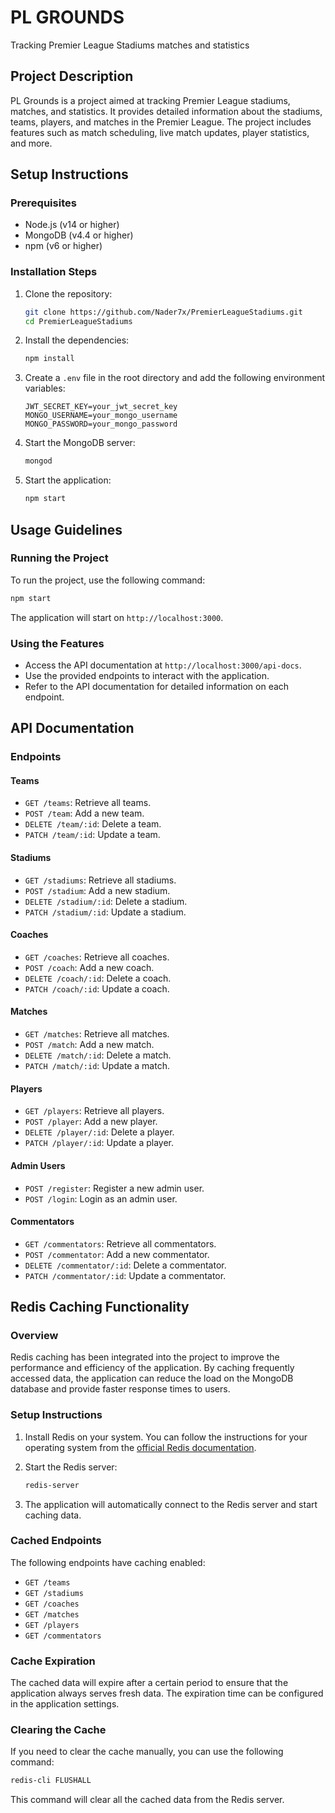 # PL GROUNDS

Tracking Premier League Stadiums matches and statistics

## Project Description

PL Grounds is a project aimed at tracking Premier League stadiums, matches, and statistics. It provides detailed information about the stadiums, teams, players, and matches in the Premier League. The project includes features such as match scheduling, live match updates, player statistics, and more.

## Setup Instructions

### Prerequisites

- Node.js (v14 or higher)
- MongoDB (v4.4 or higher)
- npm (v6 or higher)

### Installation Steps

1. Clone the repository:
   ```bash
   git clone https://github.com/Nader7x/PremierLeagueStadiums.git
   cd PremierLeagueStadiums
   ```

2. Install the dependencies:
   ```bash
   npm install
   ```

3. Create a `.env` file in the root directory and add the following environment variables:
   ```plaintext
   JWT_SECRET_KEY=your_jwt_secret_key
   MONGO_USERNAME=your_mongo_username
   MONGO_PASSWORD=your_mongo_password
   ```

4. Start the MongoDB server:
   ```bash
   mongod
   ```

5. Start the application:
   ```bash
   npm start
   ```

## Usage Guidelines

### Running the Project

To run the project, use the following command:
```bash
npm start
```

The application will start on `http://localhost:3000`.

### Using the Features

- Access the API documentation at `http://localhost:3000/api-docs`.
- Use the provided endpoints to interact with the application.
- Refer to the API documentation for detailed information on each endpoint.

## API Documentation

### Endpoints

#### Teams

- `GET /teams`: Retrieve all teams.
- `POST /team`: Add a new team.
- `DELETE /team/:id`: Delete a team.
- `PATCH /team/:id`: Update a team.

#### Stadiums

- `GET /stadiums`: Retrieve all stadiums.
- `POST /stadium`: Add a new stadium.
- `DELETE /stadium/:id`: Delete a stadium.
- `PATCH /stadium/:id`: Update a stadium.

#### Coaches

- `GET /coaches`: Retrieve all coaches.
- `POST /coach`: Add a new coach.
- `DELETE /coach/:id`: Delete a coach.
- `PATCH /coach/:id`: Update a coach.

#### Matches

- `GET /matches`: Retrieve all matches.
- `POST /match`: Add a new match.
- `DELETE /match/:id`: Delete a match.
- `PATCH /match/:id`: Update a match.

#### Players

- `GET /players`: Retrieve all players.
- `POST /player`: Add a new player.
- `DELETE /player/:id`: Delete a player.
- `PATCH /player/:id`: Update a player.

#### Admin Users

- `POST /register`: Register a new admin user.
- `POST /login`: Login as an admin user.

#### Commentators

- `GET /commentators`: Retrieve all commentators.
- `POST /commentator`: Add a new commentator.
- `DELETE /commentator/:id`: Delete a commentator.
- `PATCH /commentator/:id`: Update a commentator.

## Redis Caching Functionality

### Overview

Redis caching has been integrated into the project to improve the performance and efficiency of the application. By caching frequently accessed data, the application can reduce the load on the MongoDB database and provide faster response times to users.

### Setup Instructions

1. Install Redis on your system. You can follow the instructions for your operating system from the [official Redis documentation](https://redis.io/download).

2. Start the Redis server:
   ```bash
   redis-server
   ```

3. The application will automatically connect to the Redis server and start caching data.

### Cached Endpoints

The following endpoints have caching enabled:

- `GET /teams`
- `GET /stadiums`
- `GET /coaches`
- `GET /matches`
- `GET /players`
- `GET /commentators`

### Cache Expiration

The cached data will expire after a certain period to ensure that the application always serves fresh data. The expiration time can be configured in the application settings.

### Clearing the Cache

If you need to clear the cache manually, you can use the following command:
```bash
redis-cli FLUSHALL
```

This command will clear all the cached data from the Redis server.
